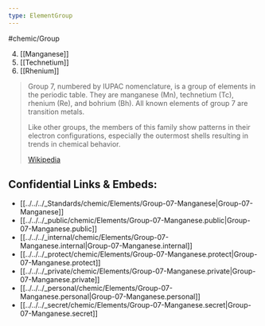 ```yaml
---
type: ElementGroup
---
```

#chemic/Group 

4) [[Manganese]]
5) [[Technetium]]
6) [[Rhenium]]


> Group 7, numbered by IUPAC nomenclature, is a group of elements in the periodic table. They are manganese (Mn), technetium (Tc), rhenium (Re), and bohrium (Bh). All known elements of group 7 are transition metals.
>
> Like other groups, the members of this family show patterns in their electron configurations, especially the outermost shells resulting in trends in chemical behavior.
>
> [Wikipedia](https://en.wikipedia.org/wiki/Group%207%20element)



## Confidential Links & Embeds: 
- [[../../../_Standards/chemic/Elements/Group-07-Manganese|Group-07-Manganese]] 
- [[../../../_public/chemic/Elements/Group-07-Manganese.public|Group-07-Manganese.public]] 
- [[../../../_internal/chemic/Elements/Group-07-Manganese.internal|Group-07-Manganese.internal]] 
- [[../../../_protect/chemic/Elements/Group-07-Manganese.protect|Group-07-Manganese.protect]] 
- [[../../../_private/chemic/Elements/Group-07-Manganese.private|Group-07-Manganese.private]] 
- [[../../../_personal/chemic/Elements/Group-07-Manganese.personal|Group-07-Manganese.personal]] 
- [[../../../_secret/chemic/Elements/Group-07-Manganese.secret|Group-07-Manganese.secret]] 
